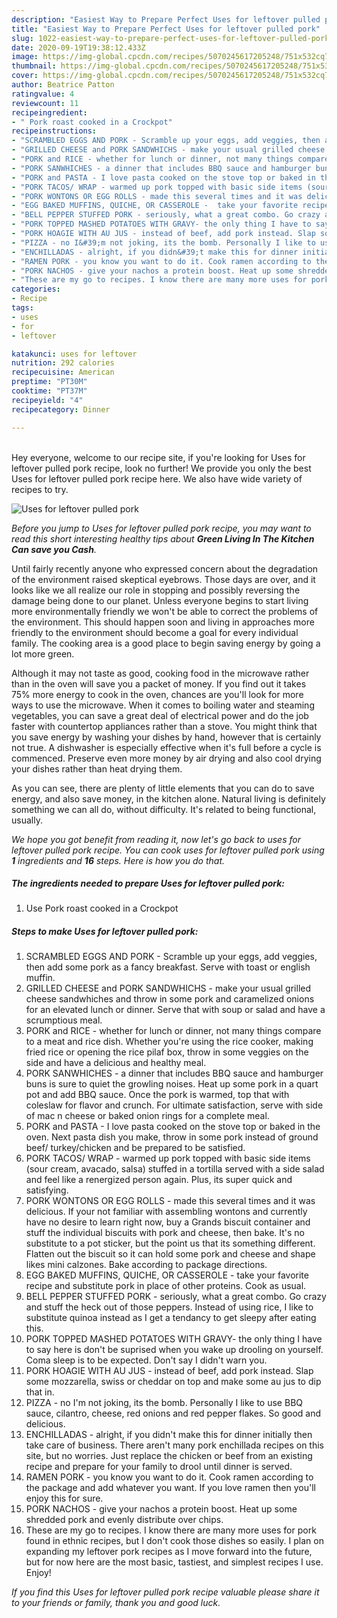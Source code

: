 ```yaml
---
description: "Easiest Way to Prepare Perfect Uses for leftover pulled pork"
title: "Easiest Way to Prepare Perfect Uses for leftover pulled pork"
slug: 1022-easiest-way-to-prepare-perfect-uses-for-leftover-pulled-pork
date: 2020-09-19T19:38:12.433Z
image: https://img-global.cpcdn.com/recipes/5070245617205248/751x532cq70/uses-for-leftover-pulled-pork-recipe-main-photo.jpg
thumbnail: https://img-global.cpcdn.com/recipes/5070245617205248/751x532cq70/uses-for-leftover-pulled-pork-recipe-main-photo.jpg
cover: https://img-global.cpcdn.com/recipes/5070245617205248/751x532cq70/uses-for-leftover-pulled-pork-recipe-main-photo.jpg
author: Beatrice Patton
ratingvalue: 4
reviewcount: 11
recipeingredient:
- " Pork roast cooked in a Crockpot"
recipeinstructions:
- "SCRAMBLED EGGS AND PORK - Scramble up your eggs, add veggies, then add some pork as a fancy breakfast. Serve with toast or english muffin."
- "GRILLED CHEESE and PORK SANDWHICHS - make your usual grilled cheese sandwhiches and throw in some pork and caramelized onions for an elevated lunch or dinner. Serve that with soup or salad and have a scrumptious meal."
- "PORK and RICE - whether for lunch or dinner, not many things compare to a meat and rice dish. Whether you&#39;re using the rice cooker, making fried rice or opening the rice pilaf box, throw in some veggies on the side and have a delicious and healthy meal."
- "PORK SANWHICHES - a dinner that includes BBQ sauce and hamburger buns is sure to quiet the growling noises. Heat up some pork in a quart pot and add BBQ sauce. Once the pork is warmed, top that with coleslaw for flavor and crunch. For ultimate satisfaction, serve with side of mac n cheese or baked onion rings for a complete meal."
- "PORK and PASTA - I love pasta cooked on the stove top or baked in the oven. Next pasta dish you make, throw in some pork instead of ground beef/ turkey/chicken and be prepared to be satisfied."
- "PORK TACOS/ WRAP - warmed up pork topped with basic side items (sour cream,  avacado, salsa) stuffed in a tortilla served with a side salad and feel like a renergized person again. Plus, its super quick and satisfying."
- "PORK WONTONS OR EGG ROLLS - made this several times and it was delicious. If your not familiar with assembling wontons and currently have no desire to learn right now, buy a Grands biscuit container and stuff the individual biscuits with pork and cheese, then bake. It&#39;s no substitute to a pot sticker, but the point us that its something different. Flatten out the biscuit so it can hold some pork and cheese and shape likes mini calzones. Bake according to package directions."
- "EGG BAKED MUFFINS, QUICHE, OR CASSEROLE -  take your favorite recipe and substitute pork in place of other proteins. Cook as usual."
- "BELL PEPPER STUFFED PORK - seriously, what a great combo. Go crazy and stuff the heck out of those peppers. Instead of using rice, I like to substitute quinoa instead as I get a tendancy to get sleepy after eating this."
- "PORK TOPPED MASHED POTATOES WITH GRAVY- the only thing I have to say here is don&#39;t be suprised when you wake up drooling on yourself. Coma sleep is to be expected. Don&#39;t say I didn&#39;t warn you."
- "PORK HOAGIE WITH AU JUS - instead of beef, add pork instead. Slap some mozzarella, swiss or cheddar on top and make some au jus to dip that in."
- "PIZZA - no I&#39;m not joking, its the bomb. Personally I like to use BBQ sauce, cilantro, cheese, red onions and red pepper flakes. So good and delicious."
- "ENCHILLADAS - alright, if you didn&#39;t make this for dinner initially then take care of business. There aren&#39;t many pork enchillada recipes on this site, but no worries. Just replace the chicken or beef from an existing recipe and prepare for your family to drool until dinner is served."
- "RAMEN PORK - you know you want to do it. Cook ramen according to the package and add whatever you want. If you love ramen then you&#39;ll enjoy this for sure."
- "PORK NACHOS - give your nachos a protein boost. Heat up some shredded pork and evenly distribute over chips."
- "These are my go to recipes. I know there are many more uses for pork found in ethnic recipes, but I don&#39;t cook those dishes so easily. I plan on expanding my leftover pork recipes as I move forward into the future, but for now here are the most basic, tastiest, and simplest recipes I use. Enjoy!"
categories:
- Recipe
tags:
- uses
- for
- leftover

katakunci: uses for leftover 
nutrition: 292 calories
recipecuisine: American
preptime: "PT30M"
cooktime: "PT37M"
recipeyield: "4"
recipecategory: Dinner

---
```

<br>
Hey everyone, welcome to our recipe site, if you're looking for Uses for leftover pulled pork recipe, look no further! We provide you only the best Uses for leftover pulled pork recipe here. We also have wide variety of recipes to try.
<br>


![Uses for leftover pulled pork](https://img-global.cpcdn.com/recipes/5070245617205248/751x532cq70/uses-for-leftover-pulled-pork-recipe-main-photo.jpg)

<i>Before you jump to Uses for leftover pulled pork recipe, you may want to read this short interesting healthy tips about 
<strong>Green Living In The Kitchen Can save you Cash</strong>.</i>
</br>

Until fairly recently anyone who expressed concern about the degradation of the environment raised skeptical eyebrows. Those days are over, and it looks like we all realize our role in stopping and possibly reversing the damage being done to our planet. Unless everyone begins to start living more environmentally friendly we won't be able to correct the problems of the environment. This should happen soon and living in approaches more friendly to the environment should become a goal for every individual family. The cooking area is a good place to begin saving energy by going a lot more green.

Although it may not taste as good, cooking food in the microwave rather than in the oven will save you a packet of money. If you find out it takes 75% more energy to cook in the oven, chances are you'll look for more ways to use the microwave. When it comes to boiling water and steaming vegetables, you can save a great deal of electrical power and do the job faster with countertop appliances rather than a stove. You might think that you save energy by washing your dishes by hand, however that is certainly not true. A dishwasher is especially effective when it's full before a cycle is commenced. Preserve even more money by air drying and also cool drying your dishes rather than heat drying them.

As you can see, there are plenty of little elements that you can do to save energy, and also save money, in the kitchen alone. Natural living is definitely something we can all do, without difficulty. It's related to being functional, usually.


<i>We hope you got benefit from reading it, now let's go back to uses for leftover pulled pork recipe. You can cook uses for leftover pulled pork using <strong>1</strong> ingredients and <strong>16</strong> steps. Here is how you do that.
</i>

##### The ingredients needed to prepare Uses for leftover pulled pork:

1. Use  Pork roast cooked in a Crockpot


##### Steps to make Uses for leftover pulled pork:

1. SCRAMBLED EGGS AND PORK - Scramble up your eggs, add veggies, then add some pork as a fancy breakfast. Serve with toast or english muffin.
1. GRILLED CHEESE and PORK SANDWHICHS - make your usual grilled cheese sandwhiches and throw in some pork and caramelized onions for an elevated lunch or dinner. Serve that with soup or salad and have a scrumptious meal.
1. PORK and RICE - whether for lunch or dinner, not many things compare to a meat and rice dish. Whether you&#39;re using the rice cooker, making fried rice or opening the rice pilaf box, throw in some veggies on the side and have a delicious and healthy meal.
1. PORK SANWHICHES - a dinner that includes BBQ sauce and hamburger buns is sure to quiet the growling noises. Heat up some pork in a quart pot and add BBQ sauce. Once the pork is warmed, top that with coleslaw for flavor and crunch. For ultimate satisfaction, serve with side of mac n cheese or baked onion rings for a complete meal.
1. PORK and PASTA - I love pasta cooked on the stove top or baked in the oven. Next pasta dish you make, throw in some pork instead of ground beef/ turkey/chicken and be prepared to be satisfied.
1. PORK TACOS/ WRAP - warmed up pork topped with basic side items (sour cream,  avacado, salsa) stuffed in a tortilla served with a side salad and feel like a renergized person again. Plus, its super quick and satisfying.
1. PORK WONTONS OR EGG ROLLS - made this several times and it was delicious. If your not familiar with assembling wontons and currently have no desire to learn right now, buy a Grands biscuit container and stuff the individual biscuits with pork and cheese, then bake. It&#39;s no substitute to a pot sticker, but the point us that its something different. Flatten out the biscuit so it can hold some pork and cheese and shape likes mini calzones. Bake according to package directions.
1. EGG BAKED MUFFINS, QUICHE, OR CASSEROLE -  take your favorite recipe and substitute pork in place of other proteins. Cook as usual.
1. BELL PEPPER STUFFED PORK - seriously, what a great combo. Go crazy and stuff the heck out of those peppers. Instead of using rice, I like to substitute quinoa instead as I get a tendancy to get sleepy after eating this.
1. PORK TOPPED MASHED POTATOES WITH GRAVY- the only thing I have to say here is don&#39;t be suprised when you wake up drooling on yourself. Coma sleep is to be expected. Don&#39;t say I didn&#39;t warn you.
1. PORK HOAGIE WITH AU JUS - instead of beef, add pork instead. Slap some mozzarella, swiss or cheddar on top and make some au jus to dip that in.
1. PIZZA - no I&#39;m not joking, its the bomb. Personally I like to use BBQ sauce, cilantro, cheese, red onions and red pepper flakes. So good and delicious.
1. ENCHILLADAS - alright, if you didn&#39;t make this for dinner initially then take care of business. There aren&#39;t many pork enchillada recipes on this site, but no worries. Just replace the chicken or beef from an existing recipe and prepare for your family to drool until dinner is served.
1. RAMEN PORK - you know you want to do it. Cook ramen according to the package and add whatever you want. If you love ramen then you&#39;ll enjoy this for sure.
1. PORK NACHOS - give your nachos a protein boost. Heat up some shredded pork and evenly distribute over chips.
1. These are my go to recipes. I know there are many more uses for pork found in ethnic recipes, but I don&#39;t cook those dishes so easily. I plan on expanding my leftover pork recipes as I move forward into the future, but for now here are the most basic, tastiest, and simplest recipes I use. Enjoy!


<i>If you find this Uses for leftover pulled pork recipe valuable please share it to your friends or family, thank you and good luck.</i>
